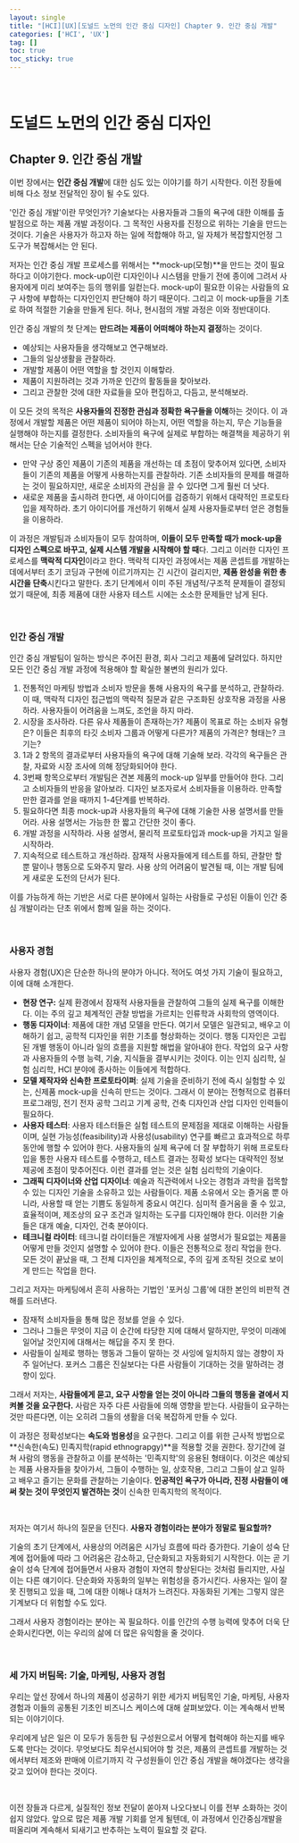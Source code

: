 ```yaml
---
layout: single
title: "[HCI][UX][도널드 노먼의 인간 중심 디자인] Chapter 9. 인간 중심 개발"
categories: ['HCI', 'UX']
tag: []
toc: true
toc_sticky: true
---
```




<br>

# 도널드 노먼의 인간 중심 디자인

## Chapter 9. 인간 중심 개발

이번 장에서는 **인간 중심 개발**에 대한 심도 있는 이야기를 하기 시작한다. 이전 장들에 비해 다소 정보 전달적인 장이 될 수도 있다. 

'인간 중심 개발'이란 무엇인가? 기술보다는 사용자들과 그들의 욕구에 대한 이해를 출발점으로 하는 제품 개발 과정이다. 그 목적인 사용자를 진정으로 위하는 기술을 만드는 것이다. 기술은 사용자가 하고자 하는 일에 적합해야 하고, 일 자체가 복잡할지언정 그 도구가 복잡해서는 안 된다. 

저자는 인간 중심 개발 프로세스를 위해서는 **mock-up(모형)**을 만드는 것이 필요하다고 이야기한다. mock-up이란 디자인이나 시스템을 만들기 전에 종이에 그려서 사용자에게 미리 보여주는 등의 행위를 일컫는다. mock-up이 필요한 이유는 사람들의 요구 사항에 부합하는 디자인인지 판단해야 하기 때문이다. 그리고 이 mock-up들을 기초로 하여 적절한 기술을 만들게 된다. 허나, 현시점의 개발 과정은 이와 정반대이다. 

인간 중심 개발의 첫 단계는 **만드려는 제품이 어떠해야 하는지 결정**하는 것이다. 

* 예상되는 사용자들을 생각해보고 연구해보라. 
* 그들의 일상생활을 관찰하라. 
* 개발할 제품이 어떤 역할을 할 것인지 이해핳라. 
* 제품이 지원하려는 것과 가까운 인간의 활동들을 찾아보라. 
* 그리고 관찰한 것에 대한 자료들을 모아 편집하고, 다듬고, 분석해보라. 

이 모든 것의 목적은 **사용자들의 진정한 관심과 정확한 욕구들을 이해**하는 것이다. 이 과정에서 개발할 제품은 어떤 제품이 되어야 하는지, 어떤 역할을 하는지, 무슨 기능들을 실행해야 하는지를 결정한다. 소비자들의 욕구에 실제로 부합하는 해결책을 제공하기 위해서는 단순 기술적인 스펙을 넘어서야 한다. 

* 만약 구상 중인 제품이 기존의 제품을 개선하는 데 초점이 맞추어져 있다면, 소비자들이 기존의 제품을 어떻게 사용하는지를 관찰하라. 기존 소비자들의 문제를 해결하는 것이 필요하지만, 새로운 소비자의 관심을 끌 수 있다면 그게 훨씬 더 낫다. 
* 새로운 제품을 출시하려 한다면, 새 아이디어를 검증하기 위해서 대략적인 프로토타입을 제작하라. 초기 아이디어를 개선하기 위해서 실제 사용자들로부터 얻은 경험들을 이용하라. 

이 과정은 개발팀과 소비자들이 모두 참여하며, **이들이 모두 만족할 때가 mock-up을 디자인 스펙으로 바꾸고, 실제 시스템 개발을 시작해야 할 때**다. 그리고 이러한 디자인 프로세스를 **맥락적 디자인**이라고 한다. 맥락적 디자인 과정에서는 제품 콘셉트를 개발하는 데에서부터 초기 코딩과 구현에 이르기까지는 긴 시간이 걸리지만, **제품 완성을 위한 총 시간을 단축**시킨다고 말한다. 초기 단계에서 이미 주된 개념적/구조적 문제들이 결정되었기 때문에, 최종 제품에 대한 사용자 테스트 시에는 소소한 문제들만 남게 된다. 

<br>

### **인간 중심 개발**

인간 중심 개발팀이 일하는 방식은 주어진 환경, 회사 그리고 제품에 달려있다. 하지만 모든 인간 중심 개발 과정에 적용해야 할 확실한 불변의 원리가 있다. 

1. 전통적인 마케팅 방법과 소비자 방문을 통해 사용자의 욕구를 분석하고, 관찰하라. 이 때, 맥락적 디자인 접근법의 맥락적 질문과 같은 구조화된 상호작용 과정을 사용하라. 사용자들이 어려움을 느껴도, 조언을 하지 마라. 
2. 시장을 조사하라. 다른 유사 제품들이 존재하는가? 제품이 목표로 하는 소비자 유형은? 이들은 최후의 타깃 소비자 그룹과 어떻게 다른가? 제품의 가격은? 형태는? 크기는?
3. 1과 2 항목의 결과로부터 사용자들의 욕구에 대해 기술해 보라. 각각의 욕구들은 관찰, 자료와 시장 조사에 의해 정당화되어야 한다. 
4. 3번째 항목으로부터 개발팀은 견본 제품의 mock-up 일부를 만들어야 한다. 그리고 소비자들의 반응을 알아보라. 디자인 보조자로서 소비자들을 이용하라. 만족할 만한 결과를 얻을 때까지 1-4단계를 반복하라. 
5. 필요하다면 최종 mock-up과 사용자들의 욕구에 대해 기술한 사용 설명서를 만들어라. 사용 설명서는 가능한 한 짧고 간단한 것이 좋다. 
6. 개발 과정을 시작하라. 사용 설명서, 물리적 프로토타입과 mock-up을 가지고 일을 시작하라. 
7. 지속적으로 테스트하고 개선하라. 잠재적 사용자들에게 테스트를 하되, 관찰만 할 뿐 말이나 행동으로 도와주지 말라. 사용 상의 어려움이 발견될 때, 이는 개발 팀에게 새로운 도전의 단서가 된다. 

이를 가능하게 하는 기반은 서로 다른 분야에서 일하는 사람들로 구성된 이들이 인간 중심 개발이라는 단초 위에서 함께 일을 하는 것이다. 

<br>

### **사용자 경험**

사용자 경험(UX)은 단순한 하나의 분야가 아니다. 적어도 여섯 가지 기술이 필요하고, 이에 대해 소개한다. 

* **현장 연구:** 실제 환경에서 잠재적 사용자들을 관찰하여 그들의 실제 욕구를 이해한다. 이는 주의 깊고 체계적인 관찰 방법을 가르치는 인류학과 사회학의 영역이다. 
* **행동 디자이너**: 제품에 대한 개념 모델을 만든다. 여기서 모델은 일관되고, 배우고 이해하기 쉽고, 공학적 디자인을 위한 기초를 형상화하는 것이다. 행동 디자인은 고립된 개별 행동이 아니라 일의 흐름을 지원할 해법을 알아내야 한다. 작업의 요구 사항과 사용자들의 수행 능력, 기술, 지식들을 결부시키는 것이다. 이는 인지 심리학, 실험 심리학, HCI 분야에 종사하는 이들에게 적합하다. 
* **모델 제작자와 신속한 프로토타이퍼**: 실제 기술을 준비하기 전에 즉시 실험할 수 있는, 신제품 mock-up을 신속히 만드는 것이다. 그래서 이 분야는 전형적으로 컴퓨터 프로그래밍, 전기 전자 공학 그리고 기계 공학, 건축 디자인과 산업 디자인 인력들이 필요하다. 
* **사용자 테스터**: 사용자 테스터들은 실험 테스트의 문제점을 제대로 이해하는 사람들이며, 실현 가능성(feasibility)과 사용성(usability) 연구를 빠르고 효과적으로 하루 동안에 행할 수 있어야 한다. 사용자들의 실제 욕구에 더 잘 부합하기 위해 프로토타입을 통한 사용자 테스트를 수행하고, 테스트 결과는 정확성 보다는 대략적인 정보 제공에 초점이 맞추어진다. 이런 결과를 얻는 것은 실험 심리학의 기술이다. 
* **그래픽 디자이너와 산업 디자이너**: 예술과 직관력에서 나오는 경험과 과학을 접목할 수 있는 디자인 기술을 소유하고 있는 사람들이다. 제품 소유에서 오는 즐거움 뿐 아니라, 사용할 때 얻는 기쁨도 동일하게 중요시 여긴다. 심미적 즐거움을 줄 수 있고, 효율적이며, 제조상의 요구 조건과 일치하는 도구를 디자인해야 한다. 이러한 기술들은 대개 예술, 디자인, 건축 분야이다. 
* **테크니컬 라이터**: 테크니컬 라이터들은 개발자에게 사용 설명서가 필요없는 제품을 어떻게 만들 것인지 설명할 수 있어야 한다. 이들은 전통적으로 정리 작업을 한다. 모든 것이 끝났을 때, 그 전체 디자인을 체계적으로, 주의 깊게 조작된 것으로 보이게 만드는 작업을 한다. 

그리고 저자는 마케팅에서 흔히 사용하는 기법인 '포커싱 그룹'에 대한 본인의 비판적 견해를 드러낸다. 

* 잠재적 소비자들을 통해 많은 정보를 얻을 수 있다. 
* 그러나 그들은 무엇이 지금 이 순간에 타당한 지에 대해서 말하지만, 무엇이 미래에 일어날 것인지에 대해서는 해답을 주지 못 한다. 
* 사람들이 실제로 행하는 행동과 그들이 말하는 것 사잉에 일치하지 않는 경향이 자주 일어난다. 포커스 그룹은 진실보다는 다른 사람들이 기대하는 것을 말하려는 경향이 있다. 

그래서 저자는, **사람들에게 묻고, 요구 사항을 얻는 것이 아니라 그들의 행동을 곁에서 지켜볼 것을 요구한다.** 사람은 자주 다른 사람들에 의해 영향을 받는다. 사람들이 요구하는 것만 따른다면, 이는 오히려 그들의 생활을 더욱 복잡하게 만들 수 있다. 

이 과정은 정확성보다는 **속도와 범용성**을 요구한다. 그리고 이를 위한 근사적 방법으로 **신속한(속도) 민족지학(rapid ethnograpgy)**을 적용할 것을 권한다.  장기간에 걸쳐 사람의 행동을 관찰하고 이를 분석하는 '민족지학'의 응용된 형태이다. 이것은 예상되는 제품 사용자들을 찾아가서, 그들이 수행하는 일, 상호작용, 그리고 그들이 살고 일하고 배우고 즐기는 문화를 관찰하는 기술이다. **인공적인 욕구가 아니라, 진정 사람들이 애써 찾는 것이 무엇인지 발견하는 것**이 신속한 민족지학의 목적이다. 

<br>

저자는 여기서 하나의 질문을 던진다. **사용자 경험이라는 분야가 정말로 필요할까?**

기술의 초기 단계에서, 사용상의 어려움은 시가닝 흐름에 따라 증가한다. 기술이 성숙 단계에 접어듦에 따라 그 어려움은 감소하고, 단순화되고 자동화되기 시작한다. 이는 곧 기술이 성속 단계에 접어들면서 사용자 경험이 자연히 향상된다는 것처럼 들리지만, 사실 이는 다른 얘기이다. 단순화와 자동화의 일부는 위험성을 증가시킨다. 사용자는 일이 잘못 진행되고 있을 때, 그에 대한 이해나 대처가 느려진다. 자동화된 기계는 그렇지 않은 기계보다 더 위험할 수도 있다. 

그래서 사용자 경험이라는 분야는 꼭 필요하다. 이를 인간의 수행 능력에 맞추어 더욱 단순화시킨다면, 이는 우리의 삶에 더 많은 유익함을 줄 것이다. 

<br>

### **세 가지 버팀목: 기술, 마케팅, 사용자 경험**

우리는 앞선 장에서 하나의 제품이 성공하기 위한 세가지 버팀목인 기술, 마케팅, 사용자 경험과 이들의 공통된 기초인 비즈니스 케이스에 대해 살펴보았다. 이는 계속해서 반복되는 이야기이다. 

우리에게 남은 일은 이 모두가 동등한 팀 구성원으로서 어떻게 협력해야 하는지를 배우도록 만다는 것이다. 무엇보다도 최우선시되어야 할 것은, 제품의 콘셉트를 개발하는 것에서부터 제조와 판매에 이르기까지 각 구성원들이 인간 중심 개발을 해야겠다는 생각을 갖고 있어야 한다는 것이다.

<br>

이전 장들과 다르게, 실질적인 정보 전달이 쏟아져 나오다보니 이를 전부 소화하는 것이 쉽지 않았다. 앞으로 많은 제품 개발 기회를 얻게 될텐데, 이 과정에서 인간중심개발을 떠올리며 계속해서 되새기고 반추하는 노력이 필요할 것 같다. 















